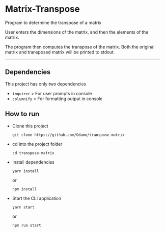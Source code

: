 # Matrix-Transpose
Program to determine the transpose of a matrix.

User enters the dimensions of the matrix, and then the elements of the matrix.

The program then computes the transpose of the matrix.
Both the original matrix and transposed matrix will be printed to stdout.

---

## Dependencies
This project has only two dependencies
- ```inquirer``` > For user prompts in console
- ```columnify``` > For formatting output in console

## How to run
- Clone this project
    ```
    git clone https://github.com/Odame/transpose-matrix
    ```
- cd into the project folder
    ```
    cd transpose-matrix
    ```
- Install dependencies
    ```
    yarn install
    ```
    or
    ```
    npm install
    ```
- Start the CLI application
    ```
    yarn start
    ```
    or
    ```
    npm run start
    ```
